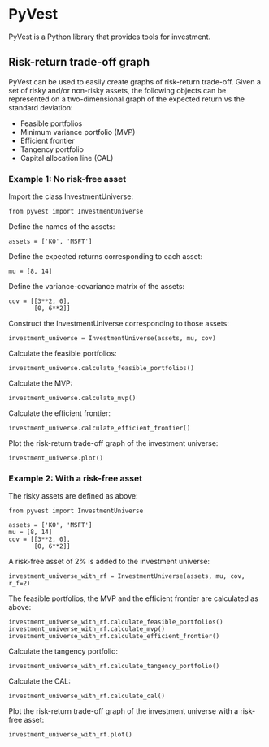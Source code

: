 # PyVest

PyVest is a Python library that provides tools for investment.

## Risk-return trade-off graph

PyVest can be used to easily create graphs of risk-return trade-off. 
Given a set of risky and/or non-risky assets, the following objects 
can be represented on a two-dimensional graph of the expected return 
vs the standard deviation:

- Feasible portfolios
- Minimum variance portfolio (MVP)
- Efficient frontier
- Tangency portfolio
- Capital allocation line (CAL)


### Example 1: No risk-free asset

Import the class InvestmentUniverse:

    from pyvest import InvestmentUniverse

Define the names of the assets:

    assets = ['KO', 'MSFT']

Define the expected returns corresponding to each asset:

    mu = [8, 14]

Define the variance-covariance matrix of the assets:

    cov = [[3**2, 0],
           [0, 6**2]]

Construct the InvestmentUniverse corresponding to those assets:

    investment_universe = InvestmentUniverse(assets, mu, cov)

Calculate the feasible portfolios:

    investment_universe.calculate_feasible_portfolios()

Calculate the MVP:

    investment_universe.calculate_mvp()

Calculate the efficient frontier:

    investment_universe.calculate_efficient_frontier()

Plot the risk-return trade-off graph of the investment universe:

    investment_universe.plot()

### Example 2: With a risk-free asset

The risky assets are defined as above:

    from pyvest import InvestmentUniverse

    assets = ['KO', 'MSFT']
    mu = [8, 14]
    cov = [[3**2, 0],
           [0, 6**2]]

A risk-free asset of 2% is added to the investment universe:

    investment_universe_with_rf = InvestmentUniverse(assets, mu, cov, r_f=2)

The feasible portfolios, the MVP and the efficient frontier are 
calculated as above:

    investment_universe_with_rf.calculate_feasible_portfolios()
    investment_universe_with_rf.calculate_mvp()
    investment_universe_with_rf.calculate_efficient_frontier()

Calculate the tangency portfolio:

    investment_universe_with_rf.calculate_tangency_portfolio()

Calculate the CAL:

    investment_universe_with_rf.calculate_cal()

Plot the risk-return trade-off graph of the investment universe with a 
risk-free asset:

    investment_universe_with_rf.plot()